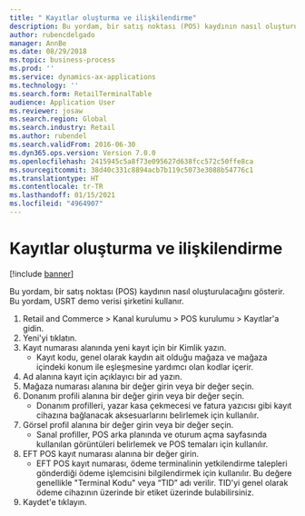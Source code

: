 ```yaml
---
title: " Kayıtlar oluşturma ve ilişkilendirme"
description: Bu yordam, bir satış noktası (POS) kaydının nasıl oluşturulacağını gösterir.
author: rubencdelgado
manager: AnnBe
ms.date: 08/29/2018
ms.topic: business-process
ms.prod: ''
ms.service: dynamics-ax-applications
ms.technology: ''
ms.search.form: RetailTerminalTable
audience: Application User
ms.reviewer: josaw
ms.search.region: Global
ms.search.industry: Retail
ms.author: rubendel
ms.search.validFrom: 2016-06-30
ms.dyn365.ops.version: Version 7.0.0
ms.openlocfilehash: 2415945c5a8f73e095627d638fcc572c50ffe8ca
ms.sourcegitcommit: 38d40c331c8894acb7b119c5073e3088b54776c1
ms.translationtype: HT
ms.contentlocale: tr-TR
ms.lasthandoff: 01/15/2021
ms.locfileid: "4964907"
---
```

# <a name="create-and-associate-registers"></a> Kayıtlar oluşturma ve ilişkilendirme

[!include [banner](../includes/banner.md)]

Bu yordam, bir satış noktası (POS) kaydının nasıl oluşturulacağını gösterir. Bu yordam, USRT demo verisi şirketini kullanır.

1. Retail and Commerce > Kanal kurulumu > POS kurulumu > Kayıtlar'a gidin.
2. Yeni'yi tıklatın.
3. Kayıt numarası alanında yeni kayıt için bir Kimlik yazın.
    * Kayıt kodu, genel olarak kaydın ait olduğu mağaza ve mağaza içindeki konum ile eşleşmesine yardımcı olan kodlar içerir.  
4. Ad alanına kayıt için açıklayıcı bir ad yazın.
5. Mağaza numarası alanına bir değer girin veya bir değer seçin.
6. Donanım profili alanına bir değer girin veya bir değer seçin.
    * Donanım profilleri, yazar kasa çekmecesi ve fatura yazıcısı gibi kayıt cihazına bağlanacak aksesuarlarını belirlemek için kullanılır.  
7. Görsel profil alanına bir değer girin veya bir değer seçin.
    * Sanal profiller, POS arka planında ve oturum açma sayfasında kullanılan görüntüleri belirlemek ve POS temaları için kullanılır.  
8. EFT POS kayıt numarası alanına bir değer girin.
    * EFT POS kayıt numarası, ödeme terminalinin yetkilendirme talepleri gönderdiği ödeme işlemcisini bilgilendirmek için kullanılır. Bu değere genellikle "Terminal Kodu" veya “TID” adı verilir. TID'yi genel olarak ödeme cihazının üzerinde bir etiket üzerinde bulabilirsiniz.  
9. Kaydet'e tıklayın.

